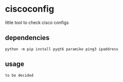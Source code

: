 # ciscoconfig
little tool to check cisco configs  

## dependencies
```console
python -m pip install pyqt6 paramiko ping3 ipaddress
```

## usage
```console
to be decided
```
